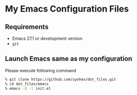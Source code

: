 # My Emacs Configuration Files

## Requirements

- Emacs 27.1 or development version
- `git`


## Launch Emacs same as my configuration

Please execute following command

```bash
% git clone https://github.com/syohex/dot_files.git
% cd dot_files/emacs
% emacs -Q -l init.el
```
